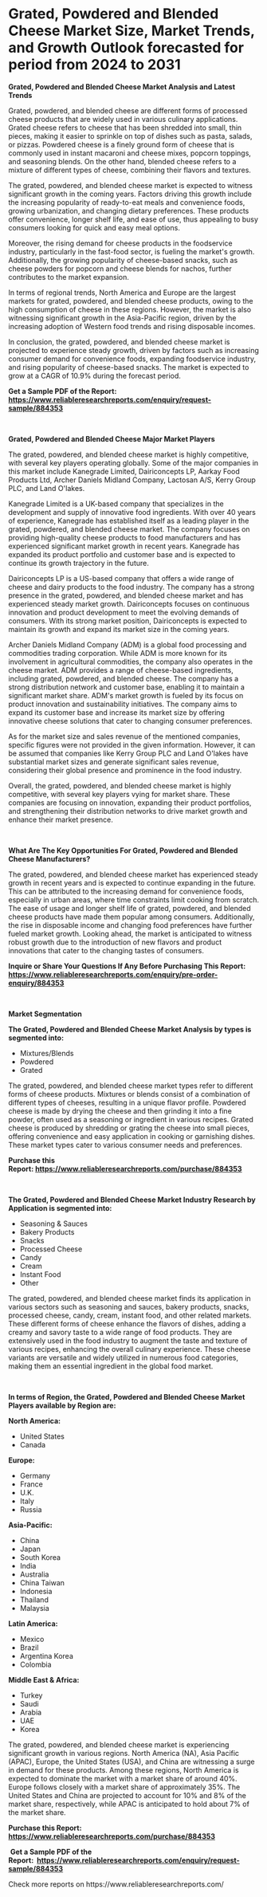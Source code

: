 <p><h1>Grated, Powdered and Blended Cheese Market Size, Market Trends, and Growth Outlook forecasted for period from 2024 to 2031</h1></p><p><strong>Grated, Powdered and Blended Cheese Market Analysis and Latest Trends</strong></p>
<p><p>Grated, powdered, and blended cheese are different forms of processed cheese products that are widely used in various culinary applications. Grated cheese refers to cheese that has been shredded into small, thin pieces, making it easier to sprinkle on top of dishes such as pasta, salads, or pizzas. Powdered cheese is a finely ground form of cheese that is commonly used in instant macaroni and cheese mixes, popcorn toppings, and seasoning blends. On the other hand, blended cheese refers to a mixture of different types of cheese, combining their flavors and textures.</p><p>The grated, powdered, and blended cheese market is expected to witness significant growth in the coming years. Factors driving this growth include the increasing popularity of ready-to-eat meals and convenience foods, growing urbanization, and changing dietary preferences. These products offer convenience, longer shelf life, and ease of use, thus appealing to busy consumers looking for quick and easy meal options.</p><p>Moreover, the rising demand for cheese products in the foodservice industry, particularly in the fast-food sector, is fueling the market's growth. Additionally, the growing popularity of cheese-based snacks, such as cheese powders for popcorn and cheese blends for nachos, further contributes to the market expansion.</p><p>In terms of regional trends, North America and Europe are the largest markets for grated, powdered, and blended cheese products, owing to the high consumption of cheese in these regions. However, the market is also witnessing significant growth in the Asia-Pacific region, driven by the increasing adoption of Western food trends and rising disposable incomes.</p><p>In conclusion, the grated, powdered, and blended cheese market is projected to experience steady growth, driven by factors such as increasing consumer demand for convenience foods, expanding foodservice industry, and rising popularity of cheese-based snacks. The market is expected to grow at a CAGR of 10.9% during the forecast period.</p></p>
<p><strong>Get a Sample PDF of the Report:&nbsp; <a href="https://www.reliableresearchreports.com/enquiry/request-sample/884353">https://www.reliableresearchreports.com/enquiry/request-sample/884353</a></strong></p>
<p>&nbsp;</p>
<p><strong>Grated, Powdered and Blended Cheese Major Market Players</strong></p>
<p><p>The grated, powdered, and blended cheese market is highly competitive, with several key players operating globally. Some of the major companies in this market include Kanegrade Limited, Dairiconcepts LP, Aarkay Food Products Ltd, Archer Daniels Midland Company, Lactosan A/S, Kerry Group PLC, and Land O'lakes.</p><p>Kanegrade Limited is a UK-based company that specializes in the development and supply of innovative food ingredients. With over 40 years of experience, Kanegrade has established itself as a leading player in the grated, powdered, and blended cheese market. The company focuses on providing high-quality cheese products to food manufacturers and has experienced significant market growth in recent years. Kanegrade has expanded its product portfolio and customer base and is expected to continue its growth trajectory in the future.</p><p>Dairiconcepts LP is a US-based company that offers a wide range of cheese and dairy products to the food industry. The company has a strong presence in the grated, powdered, and blended cheese market and has experienced steady market growth. Dairiconcepts focuses on continuous innovation and product development to meet the evolving demands of consumers. With its strong market position, Dairiconcepts is expected to maintain its growth and expand its market size in the coming years.</p><p>Archer Daniels Midland Company (ADM) is a global food processing and commodities trading corporation. While ADM is more known for its involvement in agricultural commodities, the company also operates in the cheese market. ADM provides a range of cheese-based ingredients, including grated, powdered, and blended cheese. The company has a strong distribution network and customer base, enabling it to maintain a significant market share. ADM's market growth is fueled by its focus on product innovation and sustainability initiatives. The company aims to expand its customer base and increase its market size by offering innovative cheese solutions that cater to changing consumer preferences.</p><p>As for the market size and sales revenue of the mentioned companies, specific figures were not provided in the given information. However, it can be assumed that companies like Kerry Group PLC and Land O'lakes have substantial market sizes and generate significant sales revenue, considering their global presence and prominence in the food industry.</p><p>Overall, the grated, powdered, and blended cheese market is highly competitive, with several key players vying for market share. These companies are focusing on innovation, expanding their product portfolios, and strengthening their distribution networks to drive market growth and enhance their market presence.</p></p>
<p>&nbsp;</p>
<p><strong>What Are The Key Opportunities For Grated, Powdered and Blended Cheese Manufacturers?</strong></p>
<p><p>The grated, powdered, and blended cheese market has experienced steady growth in recent years and is expected to continue expanding in the future. This can be attributed to the increasing demand for convenience foods, especially in urban areas, where time constraints limit cooking from scratch. The ease of usage and longer shelf life of grated, powdered, and blended cheese products have made them popular among consumers. Additionally, the rise in disposable income and changing food preferences have further fueled market growth. Looking ahead, the market is anticipated to witness robust growth due to the introduction of new flavors and product innovations that cater to the changing tastes of consumers.</p></p>
<p><strong>Inquire or Share Your Questions If Any Before Purchasing This Report: <a href="https://www.reliableresearchreports.com/enquiry/pre-order-enquiry/884353">https://www.reliableresearchreports.com/enquiry/pre-order-enquiry/884353</a></strong></p>
<p>&nbsp;</p>
<p><strong>Market Segmentation</strong></p>
<p><strong>The Grated, Powdered and Blended Cheese Market Analysis by types is segmented into:</strong></p>
<p><ul><li>Mixtures/Blends</li><li>Powdered</li><li>Grated</li></ul></p>
<p><p>The grated, powdered, and blended cheese market types refer to different forms of cheese products. Mixtures or blends consist of a combination of different types of cheeses, resulting in a unique flavor profile. Powdered cheese is made by drying the cheese and then grinding it into a fine powder, often used as a seasoning or ingredient in various recipes. Grated cheese is produced by shredding or grating the cheese into small pieces, offering convenience and easy application in cooking or garnishing dishes. These market types cater to various consumer needs and preferences.</p></p>
<p><strong>Purchase this Report:&nbsp;<a href="https://www.reliableresearchreports.com/purchase/884353">https://www.reliableresearchreports.com/purchase/884353</a></strong></p>
<p>&nbsp;</p>
<p><strong>The Grated, Powdered and Blended Cheese Market Industry Research by Application is segmented into:</strong></p>
<p><ul><li>Seasoning & Sauces</li><li>Bakery Products</li><li>Snacks</li><li>Processed Cheese</li><li>Candy</li><li>Cream</li><li>Instant Food</li><li>Other</li></ul></p>
<p><p>The grated, powdered, and blended cheese market finds its application in various sectors such as seasoning and sauces, bakery products, snacks, processed cheese, candy, cream, instant food, and other related markets. These different forms of cheese enhance the flavors of dishes, adding a creamy and savory taste to a wide range of food products. They are extensively used in the food industry to augment the taste and texture of various recipes, enhancing the overall culinary experience. These cheese variants are versatile and widely utilized in numerous food categories, making them an essential ingredient in the global food market.</p></p>
<p>&nbsp;</p>
<p><strong>In terms of Region, the Grated, Powdered and Blended Cheese Market Players available by Region are:</strong></p>
<p>
    <p> <strong> North America: </strong>
        <ul>
            <li>United States</li>
            <li>Canada</li>
        </ul>
        </p> 
    <p> <strong> Europe: </strong>
        <ul>
            <li>Germany</li>
            <li>France</li>
            <li>U.K.</li>
            <li>Italy</li>
            <li>Russia</li>
        </ul>
        </p> 
    <p> <strong> Asia-Pacific: </strong>
        <ul>
            <li>China</li>
            <li>Japan</li>
            <li>South Korea</li>
            <li>India</li>
            <li>Australia</li>
            <li>China Taiwan</li>
            <li>Indonesia</li>
            <li>Thailand</li>
            <li>Malaysia</li>
        </ul>
        </p> 
    <p> <strong> Latin America: </strong>
        <ul>
            <li>Mexico</li>
            <li>Brazil</li>
            <li>Argentina Korea</li>
            <li>Colombia</li>
        </ul>
        </p> 
    <p> <strong> Middle East & Africa: </strong>
        <ul>
            <li>Turkey</li>
            <li>Saudi</li>
            <li>Arabia</li>
            <li>UAE</li>
            <li>Korea</li>
        </ul>
    </p>
    </p>
<p><p>The grated, powdered, and blended cheese market is experiencing significant growth in various regions. North America (NA), Asia Pacific (APAC), Europe, the United States (USA), and China are witnessing a surge in demand for these products. Among these regions, North America is expected to dominate the market with a market share of around 40%. Europe follows closely with a market share of approximately 35%. The United States and China are projected to account for 10% and 8% of the market share, respectively, while APAC is anticipated to hold about 7% of the market share.</p></p>
<p><strong>Purchase this Report: <a href="https://www.reliableresearchreports.com/purchase/884353">https://www.reliableresearchreports.com/purchase/884353</a></strong></p>
<p>&nbsp;<strong>Get a Sample PDF of the Report:&nbsp;&nbsp;<a href="https://www.reliableresearchreports.com/enquiry/request-sample/884353">https://www.reliableresearchreports.com/enquiry/request-sample/884353</a></strong></p>
<p><strong></strong></p>
<p>Check more reports on https://www.reliableresearchreports.com/</p>